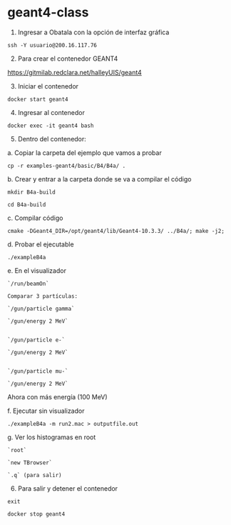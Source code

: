 # geant4-class

1. Ingresar a Obatala con la opción de interfaz gráfica

`ssh -Y usuario@200.16.117.76`

2. Para crear el contenedor GEANT4 

https://gitmilab.redclara.net/halleyUIS/geant4

3. Iniciar el contenedor

`docker start geant4`

4. Ingresar al contenedor

`docker exec -it geant4 bash`

5. Dentro del contenedor:

  
  a. Copiar la carpeta del ejemplo que vamos a probar
  
  `cp -r examples-geant4/basic/B4/B4a/ .`
  
  b. Crear y entrar a la carpeta donde se va a compilar el código

  `mkdir B4a-build`
  
  `cd B4a-build`

  c. Compilar código

  `cmake -DGeant4_DIR=/opt/geant4/lib/Geant4-10.3.3/ ../B4a/; make -j2;`

  d. Probar el ejecutable

  `./exampleB4a`

  
  e. En el visualizador
    
    `/run/beamOn`
    
    Comparar 3 partículas:
    
    `/gun/particle gamma`
    
    `/gun/energy 2 MeV`


    `/gun/particle e-`
    
    `/gun/energy 2 MeV`


    `/gun/particle mu-`

    `/gun/energy 2 MeV`

Ahora con más energía (100 MeV)

  f. Ejecutar sin visualizador
  
  `./exampleB4a -m run2.mac > outputfile.out`
  
  g. Ver los histogramas en root
  
    `root`

    `new TBrowser`
    
    `.q` (para salir)
   
 
 6. Para salir y detener el contenedor
 
 `exit`
 
 `docker stop geant4`

